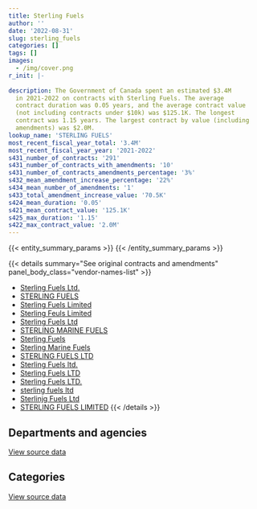 ```yaml
---
title: Sterling Fuels
author: ''
date: '2022-08-31'
slug: sterling_fuels
categories: []
tags: []
images:
  - /img/cover.png
r_init: |-
  
description: The Government of Canada spent an estimated $3.4M
  in 2021-2022 on contracts with Sterling Fuels. The average
  contract duration was 0.05 years, and the average contract value
  (not including contracts under $10k) was $125.1K. The longest
  contract was 1.15 years. The largest contract by value (including
  amendments) was $2.0M.
lookup_name: 'STERLING FUELS'
most_recent_fiscal_year_total: '3.4M'
most_recent_fiscal_year_year: '2021-2022'
s431_number_of_contracts: '291'
s431_number_of_contracts_with_amendments: '10'
s431_number_of_contracts_amendments_percentage: '3%'
s432_mean_amendment_increase_percentage: '22%'
s434_mean_number_of_amendments: '1'
s433_total_amendment_increase_value: '70.5K'
s424_mean_duration: '0.05'
s421_mean_contract_value: '125.1K'
s425_max_duration: '1.15'
s422_max_contract_value: '2.0M'
---
```


<script src="/rmarkdown-libs/htmlwidgets/htmlwidgets.js"></script>
<link href="/rmarkdown-libs/datatables-css/datatables-crosstalk.css" rel="stylesheet" />
<script src="/rmarkdown-libs/datatables-binding/datatables.js"></script>
<script src="/rmarkdown-libs/jquery/jquery-3.6.0.min.js"></script>
<link href="/rmarkdown-libs/dt-core-bootstrap/css/dataTables.bootstrap.min.css" rel="stylesheet" />
<link href="/rmarkdown-libs/dt-core-bootstrap/css/dataTables.bootstrap.extra.css" rel="stylesheet" />
<script src="/rmarkdown-libs/dt-core-bootstrap/js/jquery.dataTables.min.js"></script>
<script src="/rmarkdown-libs/dt-core-bootstrap/js/dataTables.bootstrap.min.js"></script>
<link href="/rmarkdown-libs/crosstalk/css/crosstalk.min.css" rel="stylesheet" />
<script src="/rmarkdown-libs/crosstalk/js/crosstalk.min.js"></script>
<script src="/rmarkdown-libs/htmlwidgets/htmlwidgets.js"></script>
<link href="/rmarkdown-libs/datatables-css/datatables-crosstalk.css" rel="stylesheet" />
<script src="/rmarkdown-libs/datatables-binding/datatables.js"></script>
<script src="/rmarkdown-libs/jquery/jquery-3.6.0.min.js"></script>
<link href="/rmarkdown-libs/dt-core-bootstrap/css/dataTables.bootstrap.min.css" rel="stylesheet" />
<link href="/rmarkdown-libs/dt-core-bootstrap/css/dataTables.bootstrap.extra.css" rel="stylesheet" />
<script src="/rmarkdown-libs/dt-core-bootstrap/js/jquery.dataTables.min.js"></script>
<script src="/rmarkdown-libs/dt-core-bootstrap/js/dataTables.bootstrap.min.js"></script>
<link href="/rmarkdown-libs/crosstalk/css/crosstalk.min.css" rel="stylesheet" />
<script src="/rmarkdown-libs/crosstalk/js/crosstalk.min.js"></script>

{{< entity_summary_params >}}
{{< /entity_summary_params >}}

{{< details summary="See original contracts and amendments" panel_body_class="vendor-names-list" >}}
- [Sterling Fuels Ltd.](https://search.open.canada.ca/en/ct/?sort=contract_value_f%20desc&page=1&search_text=%22Sterling%20Fuels%20Ltd.%22)
- [STERLING FUELS](https://search.open.canada.ca/en/ct/?sort=contract_value_f%20desc&page=1&search_text=%22STERLING%20FUELS%22)
- [Sterling Fuels Limited](https://search.open.canada.ca/en/ct/?sort=contract_value_f%20desc&page=1&search_text=%22Sterling%20Fuels%20Limited%22)
- [Sterling Feuls Limited](https://search.open.canada.ca/en/ct/?sort=contract_value_f%20desc&page=1&search_text=%22Sterling%20Feuls%20Limited%22)
- [Sterling Fuels Ltd](https://search.open.canada.ca/en/ct/?sort=contract_value_f%20desc&page=1&search_text=%22Sterling%20Fuels%20Ltd%22)
- [STERLING MARINE FUELS](https://search.open.canada.ca/en/ct/?sort=contract_value_f%20desc&page=1&search_text=%22STERLING%20MARINE%20FUELS%22)
- [Sterling Fuels](https://search.open.canada.ca/en/ct/?sort=contract_value_f%20desc&page=1&search_text=%22Sterling%20Fuels%22)
- [Sterling Marine Fuels](https://search.open.canada.ca/en/ct/?sort=contract_value_f%20desc&page=1&search_text=%22Sterling%20Marine%20Fuels%22)
- [STERLING FUELS LTD](https://search.open.canada.ca/en/ct/?sort=contract_value_f%20desc&page=1&search_text=%22STERLING%20FUELS%20LTD%22)
- [Sterling Fuels ltd.](https://search.open.canada.ca/en/ct/?sort=contract_value_f%20desc&page=1&search_text=%22Sterling%20Fuels%20ltd.%22)
- [Sterling Fuels LTD](https://search.open.canada.ca/en/ct/?sort=contract_value_f%20desc&page=1&search_text=%22Sterling%20Fuels%20LTD%22)
- [Sterling Fuels LTD.](https://search.open.canada.ca/en/ct/?sort=contract_value_f%20desc&page=1&search_text=%22Sterling%20Fuels%20LTD.%22)
- [sterling fuels ltd](https://search.open.canada.ca/en/ct/?sort=contract_value_f%20desc&page=1&search_text=%22sterling%20fuels%20ltd%22)
- [Sterlinjg Fuels Ltd](https://search.open.canada.ca/en/ct/?sort=contract_value_f%20desc&page=1&search_text=%22Sterlinjg%20Fuels%20Ltd%22)
- [STERLING FUELS LIMITED](https://search.open.canada.ca/en/ct/?sort=contract_value_f%20desc&page=1&search_text=%22STERLING%20FUELS%20LIMITED%22)
{{< /details >}}

## Departments and agencies

<div id="htmlwidget-1" style="width:100%;height:auto;" class="datatables html-widget"></div>
<script type="application/json" data-for="htmlwidget-1">{"x":{"style":"bootstrap","filter":"none","vertical":false,"data":[["<a href=\"/departments/aafc-aac/\">Agriculture and Agri-Food Canada<\/a>","<a href=\"/departments/dfo-mpo/\">Fisheries and Oceans Canada<\/a>","<a href=\"/departments/dnd-mdn/\">National Defence<\/a>","<a href=\"/departments/pc/\">Parks Canada<\/a>"],[103160.64,4887856.12,9445216.34,null],[34072.31,3811622.73,1187416.52,null],[null,4146161.47,null,54738.8],[null,3430250.57,null,null]],"container":"<table class=\"table table-striped table-hover row-border order-column display\">\n  <thead>\n    <tr>\n      <th>Department<\/th>\n      <th>2018-2019<\/th>\n      <th>2019-2020<\/th>\n      <th>2020-2021<\/th>\n      <th>2021-2022<\/th>\n    <\/tr>\n  <\/thead>\n<\/table>","options":{"order":[[4,"desc"]],"pageLength":10,"autoWidth":true,"columnDefs":[{"targets":1,"render":"function(data, type, row, meta) {\n    return type !== 'display' ? data : DTWidget.formatCurrency(data, \"$\", 2, 3, \",\", \".\", true, null);\n  }"},{"targets":2,"render":"function(data, type, row, meta) {\n    return type !== 'display' ? data : DTWidget.formatCurrency(data, \"$\", 2, 3, \",\", \".\", true, null);\n  }"},{"targets":3,"render":"function(data, type, row, meta) {\n    return type !== 'display' ? data : DTWidget.formatCurrency(data, \"$\", 2, 3, \",\", \".\", true, null);\n  }"},{"targets":4,"render":"function(data, type, row, meta) {\n    return type !== 'display' ? data : DTWidget.formatCurrency(data, \"$\", 2, 3, \",\", \".\", true, null);\n  }"},{"width":"16%","targets":[1,2,3,4]},{"className":"dt-right","targets":[1,2,3,4]}],"orderClasses":false}},"evals":["options.columnDefs.0.render","options.columnDefs.1.render","options.columnDefs.2.render","options.columnDefs.3.render"],"jsHooks":[]}</script>
<p class="text-right">
<a href="https://github.com/GoC-Spending/contracts-data/tree/main/data/out/vendors/sterling_fuels/summary_by_fiscal_year_by_department.csv" class="source-data-link btn btn-link">View source data</a>
</p>

## Categories

<div id="htmlwidget-2" style="width:100%;height:auto;" class="datatables html-widget"></div>
<script type="application/json" data-for="htmlwidget-2">{"x":{"style":"bootstrap","filter":"none","vertical":false,"data":[["<a href=\"/categories/facilities_and_construction/\">Facilities and construction<\/a>","<a href=\"/categories/defence/\">Defence<\/a>","<a href=\"/categories/transportation_and_logistics/\">Transportation and logistics<\/a>"],[null,9445216.34,4991016.76],[537050,650366.52,3845695.04],[null,null,4200900.27],[null,null,3430250.57]],"container":"<table class=\"table table-striped table-hover row-border order-column display\">\n  <thead>\n    <tr>\n      <th>Category<\/th>\n      <th>2018-2019<\/th>\n      <th>2019-2020<\/th>\n      <th>2020-2021<\/th>\n      <th>2021-2022<\/th>\n    <\/tr>\n  <\/thead>\n<\/table>","options":{"order":[[4,"desc"]],"dom":"t","pageLength":30,"autoWidth":true,"columnDefs":[{"targets":1,"render":"function(data, type, row, meta) {\n    return type !== 'display' ? data : DTWidget.formatCurrency(data, \"$\", 2, 3, \",\", \".\", true, null);\n  }"},{"targets":2,"render":"function(data, type, row, meta) {\n    return type !== 'display' ? data : DTWidget.formatCurrency(data, \"$\", 2, 3, \",\", \".\", true, null);\n  }"},{"targets":3,"render":"function(data, type, row, meta) {\n    return type !== 'display' ? data : DTWidget.formatCurrency(data, \"$\", 2, 3, \",\", \".\", true, null);\n  }"},{"targets":4,"render":"function(data, type, row, meta) {\n    return type !== 'display' ? data : DTWidget.formatCurrency(data, \"$\", 2, 3, \",\", \".\", true, null);\n  }"},{"width":"16%","targets":[1,2,3,4]},{"className":"dt-right","targets":[1,2,3,4]}],"orderClasses":false,"lengthMenu":[10,25,30,50,100]}},"evals":["options.columnDefs.0.render","options.columnDefs.1.render","options.columnDefs.2.render","options.columnDefs.3.render"],"jsHooks":[]}</script>
<p class="text-right">
<a href="https://github.com/GoC-Spending/contracts-data/tree/main/data/out/vendors/sterling_fuels/summary_by_fiscal_year_by_category.csv" class="source-data-link btn btn-link">View source data</a>
</p>
